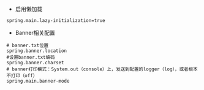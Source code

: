 * 启用懒加载
```properties
spring.main.lazy-initialization=true
```
* Banner相关配置
```properties
# banner.txt位置
spring.banner.location
#设置banner.txt编码
spring.banner.charset
# banner打印模式：System.out（console）上，发送到配置的logger（log），或者根本不打印（off）
spring.main.banner-mode
```